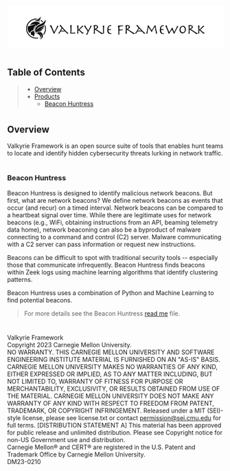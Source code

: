 ![Valkyrie Framework](images/valkyrie_framework.png)
#
## __Table of Contents__

> * [Overview](#overview)
> * [Products]()
>   * [Beacon Huntress](bh_web/beacon_huntress/readme.md)
#
## <a name="overview"></a>__Overview__

Valkyrie Framework is an open source suite of tools that enables hunt teams to locate and identify hidden cybersecurity threats lurking in network traffic.

#
### <a name="beaconhuntress"></a>__Beacon Huntress__

Beacon Huntress is designed to identify malicious network beacons. But first, what are network beacons? We define network beacons as events that occur (and recur) on a timed interval. Network beacons can be compared to a heartbeat signal over time. While there are legitimate uses for network beacons (e.g., WiFi, obtaining instructions from an API, beaming telemetry data home), network beaconing can also be a byproduct of malware connecting to a command and control (C2) server. Malware communicating with a C2 server can pass information or request new instructions.

Beacons can be difficult to spot with traditional security tools -- especially those that communicate infrequently. Beacon Huntress finds beacons within Zeek logs using machine learning algorithms that identify clustering patterns.

Beacon Huntress uses a combination of Python and Machine Learning to find potential beacons.

> 
> For more details see the Beacon Huntress [read me](bh_web/beacon_huntress/readme.md) file.


#
Valkyrie Framework<br>
Copyright 2023 Carnegie Mellon University.<br>
NO WARRANTY. THIS CARNEGIE MELLON UNIVERSITY AND SOFTWARE ENGINEERING INSTITUTE MATERIAL IS FURNISHED ON AN "AS-IS" BASIS. CARNEGIE MELLON UNIVERSITY MAKES NO WARRANTIES OF ANY KIND, EITHER EXPRESSED OR IMPLIED, AS TO ANY MATTER INCLUDING, BUT NOT LIMITED TO, WARRANTY OF FITNESS FOR PURPOSE OR MERCHANTABILITY, EXCLUSIVITY, OR RESULTS OBTAINED FROM USE OF THE MATERIAL. CARNEGIE MELLON UNIVERSITY DOES NOT MAKE ANY WARRANTY OF ANY KIND WITH RESPECT TO FREEDOM FROM PATENT, TRADEMARK, OR COPYRIGHT INFRINGEMENT.
Released under a MIT (SEI)-style license, please see license.txt or contact permission@sei.cmu.edu for full terms.
[DISTRIBUTION STATEMENT A] This material has been approved for public release and unlimited distribution.  Please see Copyright notice for non-US Government use and distribution.<br>
Carnegie Mellon® and CERT® are registered in the U.S. Patent and Trademark Office by Carnegie Mellon University.<br>
DM23-0210<br>
